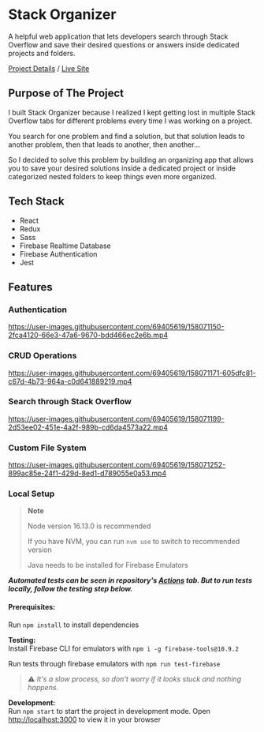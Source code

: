 # Stack Organizer

A helpful web application that lets developers search through Stack Overflow and save their desired questions or answers inside dedicated projects and folders.

[Project Details](https://www.sanberk.dev/stack-organizer) / [Live Site](https://stack-organizer.sanberk.dev/)

## Purpose of The Project

I built Stack Organizer because I realized I kept getting lost in multiple Stack Overflow tabs for different problems every time I was working on a project.

You search for one problem and find a solution, but that solution leads to another problem, then that leads to another, then another...

So I decided to solve this problem by building an organizing app that allows you to save your desired solutions inside a dedicated project or inside categorized nested folders to keep things even more organized.

## Tech Stack

- React
- Redux
- Sass
- Firebase Realtime Database
- Firebase Authentication
- Jest

## Features

### Authentication

https://user-images.githubusercontent.com/69405619/158071150-2fca4120-66e3-47a6-9670-bdd466ec2e6b.mp4

### CRUD Operations

https://user-images.githubusercontent.com/69405619/158071171-605dfc81-c67d-4b73-964a-c0d641889219.mp4

### Search through Stack Overflow

https://user-images.githubusercontent.com/69405619/158071199-2d53ee02-451e-4a2f-989b-cd6da4573a22.mp4

### Custom File System

https://user-images.githubusercontent.com/69405619/158071252-899ac85e-24f1-429d-8ed1-d789055e0a53.mp4

### Local Setup

> **Note**
>
> Node version 16.13.0 is recommended
>
> If you have NVM, you can run `nvm use` to switch to recommended version 
>
> Java needs to be installed for Firebase Emulators

**_Automated tests can be seen in repository's [Actions](https://github.com/sanberkHax/stack-organizer/actions) tab. But to run tests locally, follow the testing step below._**

#### Prerequisites:

Run `npm install` to install dependencies

**Testing:**  
Install Firebase CLI for emulators with `npm i -g firebase-tools@10.9.2`

Run tests through firebase emulators with `npm run test-firebase`

> :warning: _It's a slow process, so don't worry if it looks stuck and nothing happens._

**Development:**  
Run `npm start` to start the project in development mode. Open [http://localhost:3000](http://localhost:3000) to view it in your browser
